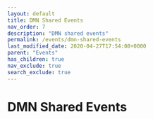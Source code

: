 ```yaml
---
layout: default
title: DMN Shared Events
nav_order: 7
description: "DMN shared events"
permalink: /events/dmn-shared-events
last_modified_date: 2020-04-27T17:54:08+0000
parent: "Events"
has_children: true
nav_exclude: true
search_exclude: true
---
```


# DMN Shared Events
